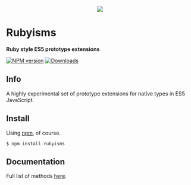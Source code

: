<p align="center">
  <a href="https://www.npmjs.com/package/rubyisms">
    <img src="http://i.imgur.com/Gx7OFGO.png" />
  </a>
</p>

# Rubyisms

**Ruby style ES5 prototype extensions**

[![NPM version][npm-image]][npm-url] [![Downloads][npm-downloads]][npm-url]

## Info

A highly experimental set of prototype extensions for native types in ES5 JavaScript.

## Install

Using [npm](https://www.npmjs.com/), of course.

    $ npm install rubyisms

## Documentation

Full list of methods [here](https://github.com/Oka-/rubyisms/tree/master/docs).

[npm-url]: https://www.npmjs.com/package/rubyisms
[npm-image]: http://img.shields.io/npm/v/rubyisms.svg
[npm-downloads]: http://img.shields.io/npm/dm/rubyisms.svg